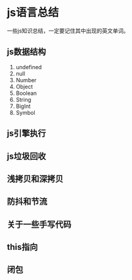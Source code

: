 # js语言总结

一些js知识总结，一定要记住其中出现的英文单词。

## js数据结构

1. undefined
2. null
3. Number
4. Object
5. Boolean
6. String
7. BigInt
8. Symbol

## js引擎执行

## js垃圾回收

## 浅拷贝和深拷贝

## 防抖和节流

## 关于一些手写代码

## this指向

## 闭包

